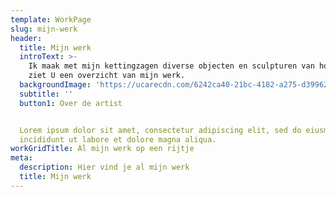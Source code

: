 ```yaml
---
template: WorkPage
slug: mijn-werk
header:
  title: Mijn werk
  introText: >-
    Ik maak met mijn kettingzagen diverse objecten en sculpturen van hout, hier
    ziet U een overzicht van mijn werk.
  backgroundImage: 'https://ucarecdn.com/6242ca40-21bc-4182-a275-d39962cdc7e6/'
  subtitle: ''
  button1: Over de artist


  Lorem ipsum dolor sit amet, consectetur adipiscing elit, sed do eiusmod tempor
  incididunt ut labore et dolore magna aliqua.
workGridTitle: Al mijn werk op een rijtje
meta:
  description: Hier vind je al mijn werk
  title: Mijn werk
---
```

